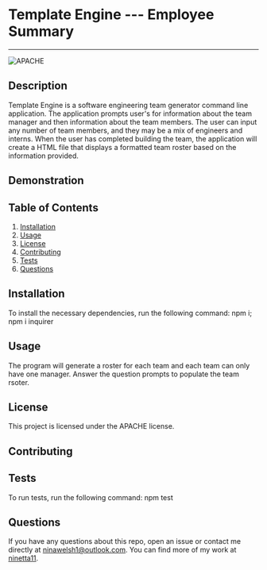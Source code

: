 # Template Engine --- Employee Summary
  ---

  ![APACHE](https://img.shields.io/badge/license-APACHE-green)

  ## Description
  Template Engine is a software engineering team generator command line application. The application prompts user's for information about the team manager and then information about the team members. The user can input any number of team members, and they may be a mix of engineers and interns. When the user has completed building the team, the application will create a HTML file that displays a formatted team roster based on the information provided.

  ## Demonstration
  

  ## Table of Contents
  1. [Installation](#installation)
  2. [Usage](#usage)
  3. [License](#license)
  4. [Contributing](#contributing)
  5. [Tests](#tests)
  6. [Questions](#questions)

  ## Installation
  To install the necessary dependencies, run the following command:
  npm i; npm i inquirer

  ## Usage
  The program will generate a roster for each team and each team can only have one manager. Answer the question prompts to populate the team rsoter.

  ## License 
  This project is licensed under the APACHE license.

  ## Contributing
  

  ## Tests
  To run tests, run the following command:
  npm test

  ## Questions
  If you have any questions about this repo, open an issue or contact me directly at [ninawelsh1@outlook.com](mailto:ninawelsh1@outlook.com). You can find more of my work at [ninetta11](https://www.github.com/ninetta11).
